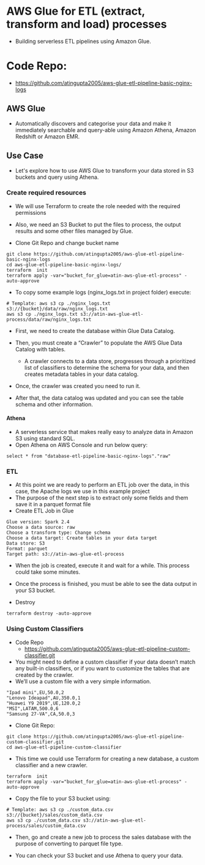 # AWS Glue for ETL (extract, transform and load) processes
- Building serverless ETL pipelines using Amazon Glue.

# Code Repo:
 - https://github.com/atingupta2005/aws-glue-etl-pipeline-basic-nginx-logs

## AWS Glue
 - Automatically discovers and categorise your data and make it immediately searchable and query-able using Amazon Athena, Amazon Redshift or Amazon EMR.

## Use Case
 - Let's explore how to use AWS Glue to transform your data stored in S3 buckets and query using Athena.

### Create required resources
- We will use Terraform to create the role needed with the required permissions

- Also, we need an S3 Bucket to put the files to process, the output results and some other files managed by Glue.

- Clone Git Repo and change bucket name
```
git clone https://github.com/atingupta2005/aws-glue-etl-pipeline-basic-nginx-logs
cd aws-glue-etl-pipeline-basic-nginx-logs/
terraform  init
terraform apply -var="bucket_for_glue=atin-aws-glue-etl-process" -auto-approve
```

- To copy some example logs (nginx_logs.txt in project folder) execute:
```
# Template: aws s3 cp ./nginx_logs.txt s3://{bucket}/data/raw/nginx_logs.txt
aws s3 cp ./nginx_logs.txt s3://atin-aws-glue-etl-process/data/raw/nginx_logs.txt
```

- First, we need to create the database within Glue Data Catalog.

- Then, you must create a “Crawler” to populate the AWS Glue Data Catalog with tables.
    - A crawler connects to a data store, progresses through a prioritized list of classifiers to determine the schema for your data, and then creates metadata tables in your data catalog.
- Once, the crawler was created you need to run it.
- After that, the data catalog was updated and you can see the table schema and other information.

#### Athena
  - A serverless service that makes really easy to analyze data in Amazon S3 using standard SQL.
  - Open Athena on AWS Console and run below query:
```
select * from "database-etl-pipeline-basic-nginx-logs"."raw"
```

### ETL
- At this point we are ready to perform an ETL job over the data, in this case, the Apache logs we use in this example project
- The purpose of the next step is to extract only some fields and them save it in a parquet format file
- Create ETL Job in Glue
```
Glue version: Spark 2.4
Choose a data source: raw
Choose a transform type: Change schema
Choose a data target: Create tables in your data target
Data store: S3
Format: parquet
Target path: s3://atin-aws-glue-etl-process
```
- When the job is created, execute it and wait for a while. This process could take some minutes.
- Once the process is finished, you must be able to see the data output in your S3 bucket.

- Destroy
```
terraform destroy -auto-approve
```

### Using Custom Classifiers
- Code Repo
  - https://github.com/atingupta2005/aws-glue-etl-pipeline-custom-classifier.git
- You might need to define a custom classifier if your data doesn’t match any built-in classifiers, or if you want to customize the tables that are created by the crawler.
- We’ll use a custom file with a very simple information.

```
"Ipad mini",EU,50.0,2
"Lenovo Ideapad",AU,350.0,1
"Huawei Y9 2019",UE,120.0,2
"MSI",LATAM,500.0,6
"Samsung 27-VA",CA,50.0,3
```

- Clone Git Repo:
```
git clone https://github.com/atingupta2005/aws-glue-etl-pipeline-custom-classifier.git
cd aws-glue-etl-pipeline-custom-classifier
```

- This time we could use Terraform for creating a new database, a custom classifier and a new crawler.
```
terraform  init
terraform apply -var="bucket_for_glue=atin-aws-glue-etl-process" -auto-approve
```

- Copy the file to your S3 bucket using:
```
# Template: aws s3 cp ./custom_data.csv s3://{bucket}/sales/custom_data.csv
aws s3 cp ./custom_data.csv s3://atin-aws-glue-etl-process/sales/custom_data.csv
```

- Then, go and create a new job to process the sales database with the purpose of converting to parquet file type.


- You can check your S3 bucket and use Athena to query your data.
